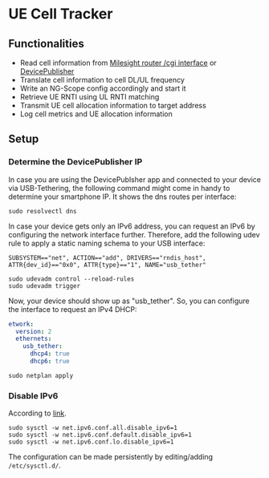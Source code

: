 # UE Cell Tracker

## Functionalities

* Read cell information from [Milesight router /cgi interface](https://support.milesight-iot.com/support/solutions/articles/73000514140-how-to-use-milesight-router-http-api-) or [DevicePublisher](https://github.com/bastian-src/DevicePublisher)
* Translate cell information to cell DL/UL frequency
* Write an NG-Scope config accordingly and start it
* Retrieve UE RNTI using UL RNTI matching
* Transmit UE cell allocation information to target address
* Log cell metrics and UE allocation information

## Setup

### Determine the DevicePublisher IP

In case you are using the DevicePublsher app and connected to your device via
USB-Tethering, the following command might come in handy to determine your
smartphone IP. It shows the dns routes per interface:

```
sudo resolvectl dns
```

In case your device gets only an IPv6 address, you can request an IPv6 by
configuring the network interface further. Therefore, add the following
udev rule to apply a static naming schema to your USB interface:

``` /etc/udev/rules.d/99-usb-tethering.rules
SUBSYSTEM=="net", ACTION=="add", DRIVERS=="rndis_host", ATTR{dev_id}=="0x0", ATTR{type}=="1", NAME="usb_tether"
```

```
sudo udevadm control --reload-rules
sudo udevadm trigger
```

Now, your device should show up as "usb_tether". So, you can configure
the interface to request an IPv4 DHCP:

``` /etc/netplan/01-usb-tethering.yaml
etwork:
  version: 2
  ethernets:
    usb_tether:
      dhcp4: true
      dhcp6: true
```

```
sudo netplan apply
```


### Disable IPv6

According to [link](https://itsfoss.com/disable-ipv6-ubuntu-linux/).

```
sudo sysctl -w net.ipv6.conf.all.disable_ipv6=1
sudo sysctl -w net.ipv6.conf.default.disable_ipv6=1
sudo sysctl -w net.ipv6.conf.lo.disable_ipv6=1
```

The configuration can be made persistently by editing/adding `/etc/sysctl.d/`.
